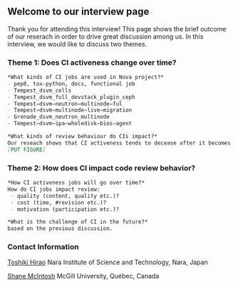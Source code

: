 
## Welcome to our interview page

Thank you for attending this interview! 
This page shows the brief outcome of our reserach in order to drive great discussion among us. 
In this interview, we would like to discuss two themes.

### Theme 1: Does CI activeness change over time?
```markdown
*What kinds of CI jobs are used in Nova project?*
- pep8, tox-python, docs, functional job
- Tempest_dsvm_cells
- Tempest_dsvm_full_devstack_plugin_ceph
- Tempest−dsvm−neutron−multinode−ful
- Tempest−dsvm−multinode−live−migration
- Grenade_dsvm_neutron_multinode
- Tempest−dsvm−ipa−wholedisk−bios−agent
```
```markdown
*What kinds of review behaviour do CIs impact?*
Our reseach shows that CI activeness tends to decease after it becomes mature.
[PUT FIGURE]
```

### Theme 2: How does CI impact code review behavior?
```markdown
*How CI activeness jobs will go over time?*
How do CI jobs impact review:
 - quality (content, quality etc.)?
 - cost (time, #revision etc.)?
 - motivation (participation etc.)?
```

```markdown
*What is the challenge of CI in the future?*
based on the previous discussion.
```

### Contact Information
[Toshiki Hirao](http://toshiki-hirao.jpn.org/) 
Nara Institute of Science and Technology, Nara, Japan

[Shane McIntosh](http://shanemcintosh.org/) 
McGill University, Québec, Canada
